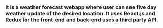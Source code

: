 ### It is a weather forecast webapp where user can see five day weather update of the desired location. It uses React.js and Redux for the front-end and back-end uses a third party API.
